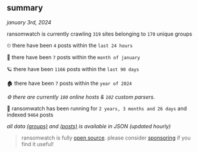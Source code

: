
## summary
_january 3rd, 2024_

ransomwatch is currently crawling `319` sites belonging to `170` unique groups

⏲ there have been `4` posts within the `last 24 hours`

🦈 there have been `7` posts within the `month of january`

🪐 there have been `1166` posts within the `last 90 days`

🏚 there have been `7` posts within the `year of 2024`

_⚙️ there are currently `100` online hosts & `102` custom parsers._

🦕 ransomwatch has been running for `2 years, 3 months and 26 days` and indexed `9464` posts

_all data  [(groups)](http://ransomwhat.telemetry.ltd/groups) and [(posts)](http://ransomwhat.telemetry.ltd/posts) is available in JSON (updated hourly)_

> ransomwatch is fully [open source](https://github.com/joshhighet/ransomwatch#ransomwatch--). please consider [sponsoring](https://github.com/sponsors/joshhighet) if you find it useful!
